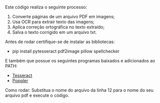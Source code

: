 Este código realiza o seguinte processo:
1. Converte páginas de um arquivo PDF em imagens;
2. Usa OCR para extrair texto das imagens;
3. Aplica correção ortográfica no texto extraído;
4. Salva o texto corrigido em um arquivo txt.

Antes de rodar certifique-se de instalar as bibliotecas:
- pip install pytesseract pdf2image pillow spellchecker

E também que possue os seguintes programas baixados e adicionados ao PATH:
- [Tesseract](https://github.com/tesseract-ocr/tesseract/releases)
- [Poppler](https://github.com/oschwartz10612/poppler-windows/releases)

Como rodar:
Substitua o nome do arquivo da linha 12 para o nome do seu arquivo pdf e execute o código.
